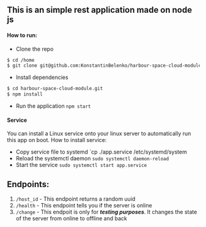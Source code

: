 ## This is an simple rest application made on node js

#### How to run:

* Clone the repo 
```bash
$ cd /home
$ git clone git@github.com:KonstantinBelenko/harbour-space-cloud-module.git
```

* Install dependencies 
```bash
$ cd harbour-space-cloud-module.git
$ npm install
```
* Run the application `npm start`

#### Service
You can install a Linux service onto your linux server to automatically run this app on boot.
How to install service:
* Copy service file to systemd `cp ./app.service /etc/systemd/system
* Reload the systemctl daemon `sudo systemctl daemon-reload`
* Start the service `sudo systemctl start app.service`

## Endpoints:
1. `/host_id` - This endpoint returns a random uuid
2. `/health` - This endpoint tells you if the server is online <br>
3. `/change` - This endpoit is only for ***testing purposes***. It changes the state of the server from online to offline and back